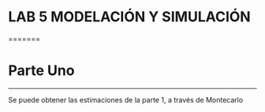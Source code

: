 # LAB 5 MODELACIÓN Y SIMULACIÓN
=======

# Parte Uno
--------
Se puede obtener las estimaciones de la parte 1, a través de Montecarlo